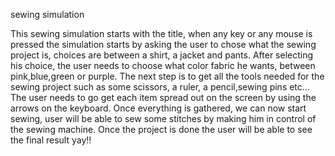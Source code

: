 sewing simulation

This sewing simulation starts with the title, when any key or any mouse is pressed the simulation starts by asking the user to chose what the sewing project is, choices are between a shirt, a jacket and pants. After selecting his choice, the user needs to choose what color fabric he wants, between pink,blue,green or purple. The next step is to get all the tools needed for the sewing project such as some scissors, a ruler, a pencil,sewing pins etc... The user needs to go get each item spread out on the screen by using the arrows on the keyboard. Once everything is gathered, we can now start sewing, user will be able to sew some stitches by making him in control of the sewing machine. Once the project is done the user will be able to see the final result yay!! 
 